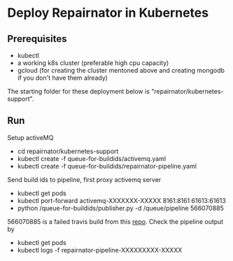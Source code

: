 # Deploy Repairnator in Kubernetes

## Prerequisites

* kubectl
* a working k8s cluster (preferable high cpu capacity)
* gcloud (for creating the cluster mentoned above and creating mongodb if you don't have them already)

The starting folder for these deployment below is "repairnator/kubernetes-support".
## Run
Setup activeMQ 
* cd repairnator/kubernetes-support
* kubectl create -f queue-for-buildids/activemq.yaml
* kubectl create -f queue-for-buildids/repairnator-pipeline.yaml

Send build ids to pipeline, first proxy activemq server 
* kubectl get pods
* kubectl port-forward activemq-XXXXXXX-XXXXX 8161:8161 61613:61613
* python /queue-for-buildids/publisher.py -d /queue/pipeline 566070885

566070885 is a failed travis build from this [repo](https://github.com/Tailp/travisplay). Check the pipeline output by

* kubectl get pods 
* kubectl logs -f repairnator-pipeline-XXXXXXXXX-XXXXX
